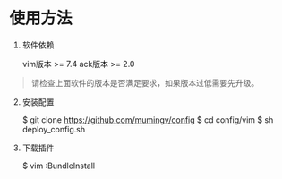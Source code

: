 # 使用方法

1. 软件依赖


	vim版本 >= 7.4
	ack版本 >= 2.0


> 请检查上面软件的版本是否满足要求，如果版本过低需要先升级。

2. 安装配置

    $ git clone https://github.com/mumingv/config
    $ cd config/vim
    $ sh deploy_config.sh

3. 下载插件

    $ vim
    :BundleInstall

